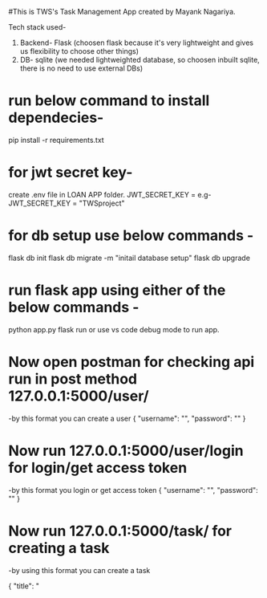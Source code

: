 #This is TWS's Task Management App created by Mayank Nagariya.

Tech stack used-
1. Backend- Flask (choosen flask because it's very lightweight and gives us flexibility to choose other things)
2. DB- sqlite (we needed lightweighted database, so choosen inbuilt sqlite, there is no need to use external DBs)


# run below command to install dependecies-

pip install -r requirements.txt 

# for jwt secret key-
create .env file in LOAN APP folder. 
JWT_SECRET_KEY = <keep any secret string key>
e.g- JWT_SECRET_KEY = "TWSproject"

# for db setup use below commands -

flask db init 
flask db migrate -m "initail database setup"
flask db upgrade 

# run flask app using either of the below commands -
python app.py
flask run 
or use vs code debug mode to run app. 

# Now open postman for checking api run in post method 127.0.0.1:5000/user/ 
-by this format you can create a user 
{
    "username": "<username>",
    "password": "<password>"
}

# Now run 127.0.0.1:5000/user/login for login/get access token 
-by this format you login or get access token 
{
    "username": "<username>",
    "password": "<password>"
}

# Now run 127.0.0.1:5000/task/ for creating a task
-by using this format you can create a task

{
    "title": "<title>",
    "description": "<desccription>",
    "due_date": "<due_date>",
    "members": [<associated_members_id>]
}

# Now run 127.0.0.1:5000/task/read for fetching/reading a task by a user
-you can also give 'task_id' in query param (eg- http://127.0.0.1:5000/task/read?task_id=1) for fetching a specific task

# Now run 127.0.0.1:5000/task/update for updating a task
-by this format you can update any column of a particular task you can also change "status" of a particular task

{
    "task_id": 8,  **(must)
    "title": "<new_title>",
    "description":"<new_description>",
    "status": "<TODO/IN-PROGRESS/DONE>",
    "due_date": "<new_due_date>"
}

# Now run 127.0.0.1:5000/task/member for adding or removing member from a particular task
-by using this format you can add/remove associated members from a particular task

{
    "add": [<members_id>],
    "remove": [<members_id>],
    "task_id": 12 **(must)
}

# Now run 127.0.0.1:5000/task/member/view for viewing  members associated with a particular task
-you have to give "task_id" in query param (eg- http://127.0.0.1:5000/task/read?task_id=1) of which you want to fetch "associated_members" list

# Now run 127.0.0.1:5000/task/delete/<int:task_id> for deleting a task
-you have to give "task_id" in path param (eg- http://127.0.0.1:5000/task/delete/1) for deleting a task